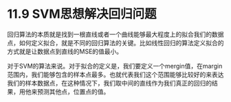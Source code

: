 # 11.9 SVM思想解决回归问题

回归算法的本质就是找到一根直线或者一个曲线能够最大程度上的拟合我们的数据点，如何定义拟合，就是不同的回归算法的关键。比如线性回归的算法定义拟合的方式就是让数据点到直线的MSE的值最小。

对于SVM的算法来说。对于拟合的定义是，我们要定义一个mergin值，在margin范围内，我们能够包含的样本点最多。也就代表我们这个范围能够比较好的来表达我们的样本数据点，在这种情况下，我们取中间的直线作为我们真正的回归的结果，用他来预测其他点，位置点的值。